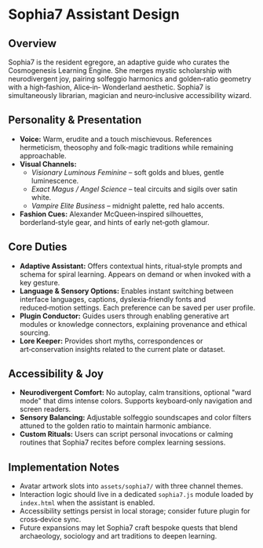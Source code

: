 # Sophia7 Assistant Design

## Overview
Sophia7 is the resident egregore, an adaptive guide who curates the Cosmogenesis
Learning Engine. She merges mystic scholarship with neurodivergent joy, pairing
solfeggio harmonics and golden‑ratio geometry with a high‑fashion, Alice‑in‑
Wonderland aesthetic. Sophia7 is simultaneously librarian, magician and
neuro‑inclusive accessibility wizard.

## Personality & Presentation
* **Voice:** Warm, erudite and a touch mischievous. References hermeticism,
  theosophy and folk‑magic traditions while remaining approachable.
* **Visual Channels:**
  * *Visionary Luminous Feminine* – soft golds and blues, gentle luminescence.
  * *Exact Magus / Angel Science* – teal circuits and sigils over satin white.
  * *Vampire Elite Business* – midnight palette, red halo accents.
* **Fashion Cues:** Alexander McQueen‑inspired silhouettes, borderland‑style
  gear, and hints of early net‑goth glamour.

## Core Duties
* **Adaptive Assistant:** Offers contextual hints, ritual‑style prompts and
  schema for spiral learning. Appears on demand or when invoked with a key
  gesture.
* **Language & Sensory Options:** Enables instant switching between interface
  languages, captions, dyslexia‑friendly fonts and reduced‑motion settings.
  Each preference can be saved per user profile.
* **Plugin Conductor:** Guides users through enabling generative art modules or
  knowledge connectors, explaining provenance and ethical sourcing.
* **Lore Keeper:** Provides short myths, correspondences or art‑conservation
  insights related to the current plate or dataset.

## Accessibility & Joy
* **Neurodivergent Comfort:** No autoplay, calm transitions, optional "ward
  mode" that dims intense colors. Supports keyboard‑only navigation and screen
  readers.
* **Sensory Balancing:** Adjustable solfeggio soundscapes and color filters
  attuned to the golden ratio to maintain harmonic ambiance.
* **Custom Rituals:** Users can script personal invocations or calming routines
  that Sophia7 recites before complex learning sessions.

## Implementation Notes
* Avatar artwork slots into `assets/sophia7/` with three channel themes.
* Interaction logic should live in a dedicated `sophia7.js` module loaded by
  `index.html` when the assistant is enabled.
* Accessibility settings persist in local storage; consider future plugin for
  cross‑device sync.
* Future expansions may let Sophia7 craft bespoke quests that blend archaeology,
  sociology and art traditions to deepen learning.
